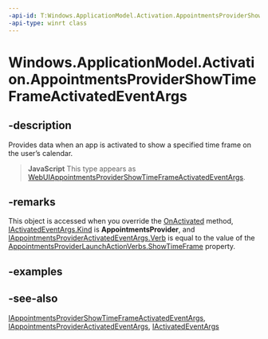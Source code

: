 ```yaml
---
-api-id: T:Windows.ApplicationModel.Activation.AppointmentsProviderShowTimeFrameActivatedEventArgs
-api-type: winrt class
---
```


<!-- Class syntax.
public class AppointmentsProviderShowTimeFrameActivatedEventArgs : Windows.ApplicationModel.Activation.IActivatedEventArgs, Windows.ApplicationModel.Activation.IActivatedEventArgsWithUser, Windows.ApplicationModel.Activation.IAppointmentsProviderActivatedEventArgs, Windows.ApplicationModel.Activation.IAppointmentsProviderShowTimeFrameActivatedEventArgs
-->

# Windows.ApplicationModel.Activation.AppointmentsProviderShowTimeFrameActivatedEventArgs

## -description
Provides data when an app is activated to show a specified time frame on the user’s calendar.



> **JavaScript**
> This type appears as [WebUIAppointmentsProviderShowTimeFrameActivatedEventArgs](../windows.ui.webui/webuiappointmentsprovidershowtimeframeactivatedeventargs.md).

## -remarks
This object is accessed when you override the [OnActivated](../windows.ui.xaml/application_onactivated.md) method, [IActivatedEventArgs.Kind](iactivatedeventargs_kind.md) is **AppointmentsProvider**, and [IAppointmentsProviderActivatedEventArgs.Verb](iappointmentsprovideractivatedeventargs_verb.md) is equal to the value of the [AppointmentsProviderLaunchActionVerbs.ShowTimeFrame](../windows.applicationmodel.appointments.appointmentsprovider/appointmentsproviderlaunchactionverbs_showtimeframe.md) property.

## -examples

## -see-also
[IAppointmentsProviderShowTimeFrameActivatedEventArgs](iappointmentsprovidershowtimeframeactivatedeventargs.md), [IAppointmentsProviderActivatedEventArgs](iappointmentsprovideractivatedeventargs.md), [IActivatedEventArgs](iactivatedeventargs.md)